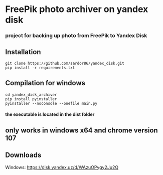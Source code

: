 # FreePik photo archiver on yandex disk

### project for backing up photo from FreePik to Yandex Disk

## Installation

```
git clone https://github.com/sardor86/yandex_disk.git
pip install -r requirements.txt
```

## Compilation for windows
```
cd yandex_disk_archiver
pip install pyinstaller
pyinstaller --noconsole --onefile main.py
```
#### the executable is located in the dist folder

## only works in windows x64 and chrome version 107

## Downloads
Windows: https://disk.yandex.uz/d/WAzuOPygy2Ju2Q
